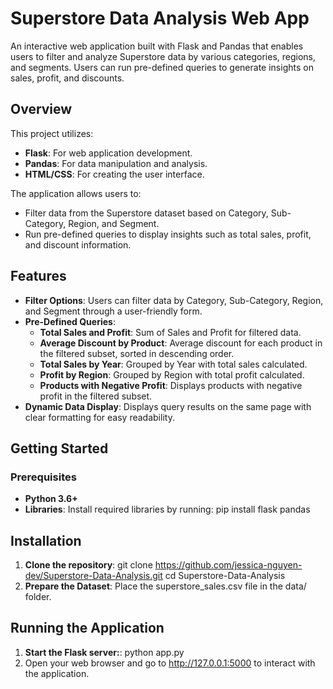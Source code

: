 # Superstore Data Analysis Web App

An interactive web application built with Flask and Pandas that enables users to filter and analyze Superstore data by various categories, regions, and segments. Users can run pre-defined queries to generate insights on sales, profit, and discounts.

## Overview

This project utilizes:
- **Flask**: For web application development.
- **Pandas**: For data manipulation and analysis.
- **HTML/CSS**: For creating the user interface.

The application allows users to:
- Filter data from the Superstore dataset based on Category, Sub-Category, Region, and Segment.
- Run pre-defined queries to display insights such as total sales, profit, and discount information.

## Features

- **Filter Options**: Users can filter data by Category, Sub-Category, Region, and Segment through a user-friendly form.
- **Pre-Defined Queries**:
  - **Total Sales and Profit**: Sum of Sales and Profit for filtered data.
  - **Average Discount by Product**: Average discount for each product in the filtered subset, sorted in descending order.
  - **Total Sales by Year**: Grouped by Year with total sales calculated.
  - **Profit by Region**: Grouped by Region with total profit calculated.
  - **Products with Negative Profit**: Displays products with negative profit in the filtered subset.
- **Dynamic Data Display**: Displays query results on the same page with clear formatting for easy readability.

## Getting Started

### Prerequisites

- **Python 3.6+**
- **Libraries**: Install required libraries by running: pip install flask pandas

## Installation

1. **Clone the repository**: git clone https://github.com/jessica-nguyen-dev/Superstore-Data-Analysis.git
                             cd Superstore-Data-Analysis
2. **Prepare the Dataset**: Place the superstore_sales.csv file in the data/ folder.

## Running the Application

1. **Start the Flask server:**: python app.py
2. Open your web browser and go to http://127.0.0.1:5000 to interact with the application.
